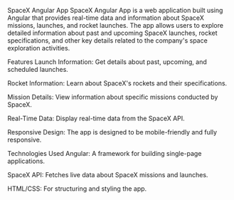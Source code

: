 SpaceX Angular App
SpaceX Angular App is a web application built using Angular that provides real-time data and information about SpaceX missions, launches, and rocket launches. The app allows users to explore detailed information about past and upcoming SpaceX launches, rocket specifications, and other key details related to the company's space exploration activities.

Features
Launch Information: Get details about past, upcoming, and scheduled launches.

Rocket Information: Learn about SpaceX's rockets and their specifications.

Mission Details: View information about specific missions conducted by SpaceX.

Real-Time Data: Display real-time data from the SpaceX API.

Responsive Design: The app is designed to be mobile-friendly and fully responsive.

Technologies Used
Angular: A framework for building single-page applications.

SpaceX API: Fetches live data about SpaceX missions and launches.

HTML/CSS: For structuring and styling the app.
